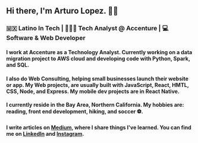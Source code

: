## Hi there, I'm Arturo Lopez. 👋🏾
### 🇲🇽 Latino In Tech | 👨🏾‍💻 Tech Analyst @ Accenture | 💻 Software & Web Developer

#### I work at Accenture as a Technology Analyst. Currently working on a data migration project to AWS cloud and developing code with Python, Spark, and SQL.

#### I also do Web Consulting, helping small businesses launch their website or app. My Web projects, are usually built with JavaScript, React, HMTL, CSS, Node, and Express. My mobile dev projects are in React Native.

#### I currently reside in the Bay Area, Northern California. My hobbies are: reading, front end development, hiking, and soccer ⚽️.

#### I write articles on [Medium](https://arturocreates.medium.com/), where I share things I've learned. You can find me on [LinkedIn](https://www.linkedin.com/in/rturolopez/) and [Instagram](https://www.instagram.com/arturo.creates/).

<!--
**alopez96/alopez96** is a ✨ _special_ ✨ repository because its `README.md` (this file) appears on your GitHub profile.

Here are some ideas to get you started:

- 🔭 I’m currently working on ...
- 🌱 I’m currently learning ...
- 👯 I’m looking to collaborate on ...
- 🤔 I’m looking for help with ...
- 💬 Ask me about ...
- 📫 How to reach me: ...
- 😄 Pronouns: ...
- ⚡ Fun fact: ...
-->
